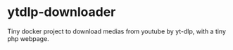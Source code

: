 # ytdlp-downloader
Tiny docker project to download medias from youtube by yt-dlp, with a tiny php webpage.
